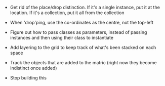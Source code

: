 * Get rid of the place/drop distinction. If it's a single instance, put
  it at the location. If it's a collection, put it all from the
  collection

* When 'drop'ping, use the co-ordinates as the centre, not the top-left

* Figure out how to pass classes as parameters, instead of passing
  instances and then using their class to instantiate

* Add layering to the grid to keep track of what's been stacked on each
  space

* Track the objects that are added to the matric (right now they become
  indistinct once added)

* Stop building this
